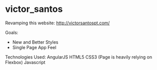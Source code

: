 # victor_santos

Revamping this website: http://victorsantospt.com/

Goals:
- New and Better Styles
- Single Page App Feel

Technologies Used:
AngularJS
HTML5
CSS3 (Page is heavily relying on Flexbox)
Javascript
